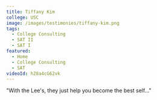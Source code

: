 ```yaml
---
title: Tiffany Kim
college: USC
image: /images/testimonies/tiffany-kim.png
tags:
  - College Consulting
  - SAT II
  - SAT I
featured:
  - Home
  - College Consulting
  - SAT
videoId: hZ8a4cG62vk
---
```

"With the Lee's, they just help you become the best self..."